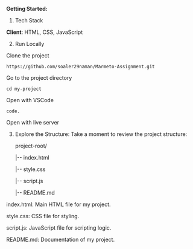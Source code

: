 **Getting Started:**
1. Tech Stack
   
**Client**: HTML, CSS, JavaScript

2. Run Locally

Clone the project

    https://github.com/soaler29naman/Marmeto-Assignment.git
  
Go to the project directory

    cd my-project

Open with VSCode

    code.
  
Open with live server

3. Explore the Structure: Take a moment to review the project structure:

   project-root/
   
   |-- index.html
   
   |-- style.css
   
   |-- script.js
   
   |-- README.md
   
index.html: Main HTML file for my project.

style.css: CSS file for styling.

script.js: JavaScript file for scripting logic.

README.md: Documentation of my project.
